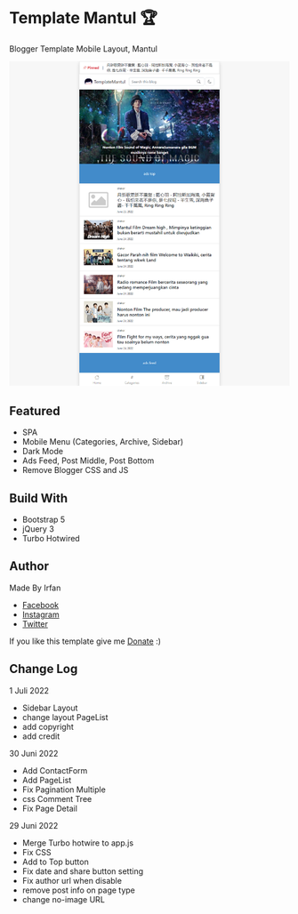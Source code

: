 # Template Mantul :trophy:
Blogger Template Mobile Layout, Mantul

![Template Mantul](https://github.com/kurteyki/TemplateMantul/blob/main/preview.png?raw=true)

## Featured
- SPA
- Mobile Menu (Categories, Archive, Sidebar)
- Dark Mode
- Ads Feed, Post Middle, Post Bottom
- Remove Blogger CSS and JS

## Build With
- Bootstrap 5
- jQuery 3
- Turbo Hotwired

## Author
Made By Irfan
- [Facebook](https://facebook.com/irfan.ycd)
- [Instagram](https://instagram.com/irfan.ycd)
- [Twitter](https://twitter.com/irfan.ycd)

If you like this template give me [Donate](https://tools.kurteyki.com/) :)

## Change Log
1 Juli 2022
- Sidebar Layout
- change layout PageList
- add copyright
- add credit 

30 Juni 2022
- Add ContactForm
- Add PageList
- Fix Pagination Multiple
- css Comment Tree
- Fix Page Detail

29 Juni 2022
- Merge Turbo hotwire to app.js
- Fix CSS
- Add to Top button
- Fix date and share button setting
- Fix author url when disable
- remove post info on page type
- change no-image URL
